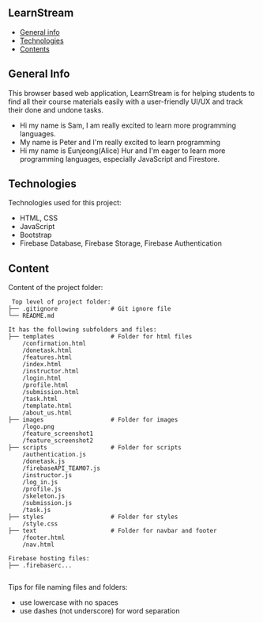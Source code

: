 ## LearnStream

- [General info](#general-info)
- [Technologies](#technologies)
- [Contents](#content)

## General Info

This browser based web application, LearnStream is for helping students to find all their course materials easily with a user-friendly UI/UX and track their done and undone tasks. 

- Hi my name is Sam, I am really excited to learn more programming languages.
- My name is Peter and I'm really excited to learn programming
- Hi my name is Eunjeong(Alice) Hur and I'm eager to learn more programming languages, especially JavaScript and Firestore. 

## Technologies

Technologies used for this project:

- HTML, CSS
- JavaScript
- Bootstrap
- Firebase Database, Firebase Storage, Firebase Authentication

## Content

Content of the project folder:

```
 Top level of project folder:
├── .gitignore               # Git ignore file
└── README.md

It has the following subfolders and files:
├── templates                # Folder for html files
    /confirmation.html
    /donetask.html
    /features.html
    /index.html
    /instructor.html
    /login.html
    /profile.html
    /submission.html
    /task.html
    /template.html
    /about_us.html
├── images                   # Folder for images
    /logo.png
    /feature_screenshot1
    /feature_screenshot2     
├── scripts                  # Folder for scripts
    /authentication.js       
    /donetask.js
    /firebaseAPI_TEAM07.js
    /instructor.js
    /log_in.js
    /profile.js
    /skeleton.js
    /submission.js
    /task.js
├── styles                   # Folder for styles
    /style.css
├── text                     # Folder for navbar and footer
    /footer.html
    /nav.html

Firebase hosting files:
├── .firebaserc...


```

Tips for file naming files and folders:

- use lowercase with no spaces
- use dashes (not underscore) for word separation
